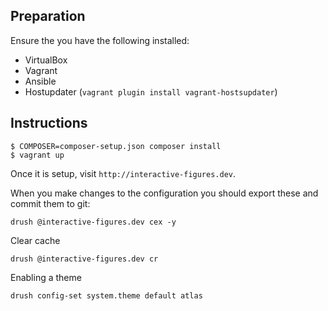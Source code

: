 ## Preparation

Ensure the you have the following installed:

- VirtualBox
- Vagrant
- Ansible
- Hostupdater (`vagrant plugin install vagrant-hostsupdater`)

## Instructions

```
$ COMPOSER=composer-setup.json composer install
$ vagrant up
```

Once it is setup, visit `http://interactive-figures.dev`.

When you make changes to the configuration you should export these and commit them to git:

```
drush @interactive-figures.dev cex -y
```

Clear cache

```
drush @interactive-figures.dev cr
```

Enabling a theme

```
drush config-set system.theme default atlas

```
